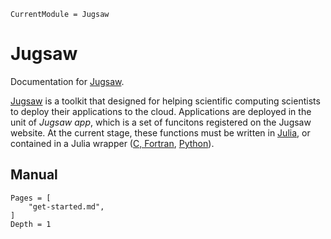 ```@meta
CurrentModule = Jugsaw
```

# Jugsaw

Documentation for [Jugsaw](https://github.com/Jugsaw/Jugsaw.jl).

[Jugsaw](https://www.jugsaw.co) is a toolkit that designed for helping scientific computing scientists to deploy their applications to the cloud.
Applications are deployed in the unit of *Jugsaw app*, which is a set of funcitons registered on the Jugsaw website.
At the current stage, these functions must be written in [Julia](https://www.julialang.org), or contained in a Julia wrapper ([C, Fortran](https://docs.julialang.org/en/v1/manual/calling-c-and-fortran-code/), [Python](https://github.com/cjdoris/PythonCall.jl)).

## Manual

```@contents
Pages = [
    "get-started.md",
]
Depth = 1
```
